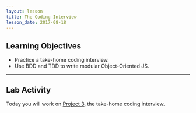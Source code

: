 ```yaml
---
layout: lesson
title: The Coding Interview
lesson_date: 2017-08-18
---
```


## Learning Objectives

- Practice a take-home coding interview.
- Use BDD and TDD to write modular Object-Oriented JS.

---

## Lab Activity

Today you will work on [Project 3](/project/03-coding-interview/), the take-home coding interview.
